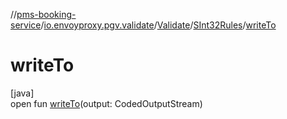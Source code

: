 //[pms-booking-service](../../../../index.md)/[io.envoyproxy.pgv.validate](../../index.md)/[Validate](../index.md)/[SInt32Rules](index.md)/[writeTo](write-to.md)

# writeTo

[java]\
open fun [writeTo](write-to.md)(output: CodedOutputStream)